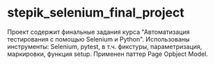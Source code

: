 # stepik_selenium_final_project
Проект содержит финальные задания курса "Автоматизация тестирования с помощью Selenium и Python".
Использованы инструменты: Selenium, pytest, в т.ч. фикстуры, параметризация, маркировки, функция setup. Применен паттер Page Opbject Model.
